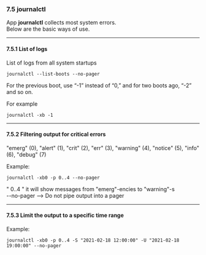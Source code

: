 
### 7.5 journalctl

App **journalctl** collects most system errors.  
Below are the basic ways of use.

----

#### 7.5.1 List of logs
List of logs from all system startups
```
journalctl --list-boots --no-pager
```

For the previous boot, use “-1” instead of “0,” and for two boots ago, “-2” and so on.

For example
```
journalctl -xb -1
```

----
#### 7.5.2  Filtering output for critical errors
"emerg" (0), "alert" (1), "crit" (2), "err" (3), "warning" (4), "notice" (5), "info" (6), "debug" (7)  

Example:
```
journalctl -xb0 -p 0..4 --no-pager
```
 " 0..4 " it will show messages from "emerg"-encies  to "warning"-s  
 --no-pager  --> Do not pipe output into a pager  


----
#### 7.5.3  Limit the output to a specific time range

Example:
```
journalctl -xb0 -p 0..4 -S "2021-02-18 12:00:00" -U "2021-02-18 19:00:00" --no-pager
```



